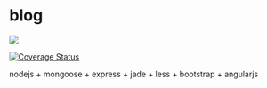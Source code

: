 # blog

<a href="https://travis-ci.org/franklioxygen/blog"><img src="https://travis-ci.org/franklioxygen/blog.svg?branch=master"></a>

<a href='https://coveralls.io/github/franklioxygen/blog?branch=master'><img src='https://coveralls.io/repos/github/franklioxygen/blog/badge.svg?branch=master' alt='Coverage Status' /></a>

nodejs
+
mongoose
+
express
+
jade
+
less
+
bootstrap
+
angularjs
